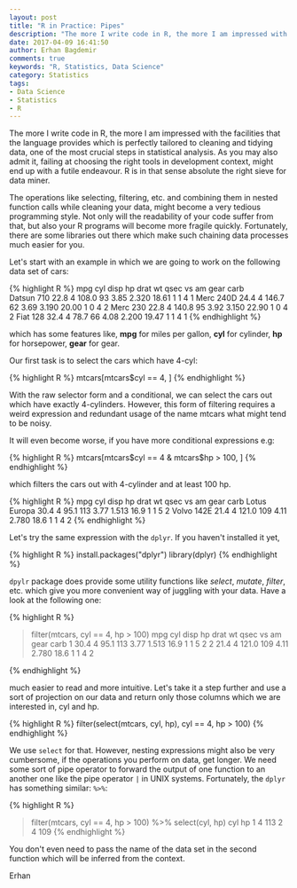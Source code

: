 ```yaml
---
layout: post
title: "R in Practice: Pipes"
description: "The more I write code in R, the more I am impressed with the facilities that the language provides which is perfectly tailored to cleaning and tidying data, one of the most crucial steps in statistical analysis."
date: 2017-04-09 16:41:50
author: Erhan Bagdemir
comments: true
keywords: "R, Statistics, Data Science"
category: Statistics
tags:
- Data Science
- Statistics
- R
---
```


The more I write code in R, the more I am impressed with the facilities that the language provides which is perfectly tailored to cleaning and tidying data, one of the most crucial steps in statistical analysis. As you may also admit it, failing at choosing the right tools in development context, might end up with a futile endeavour. R is in that sense absolute the right sieve for data miner.

The operations like selecting, filtering, etc. and combining them in nested function calls while cleaning your data, might become a very tedious programming style. Not only will the readability of your code suffer from that, but also your R programs will become more fragile quickly. Fortunately, there are some libraries out there which make such chaining data processes much easier for you.

Let's start with an example in which we are going to work on the following data set of cars:  

{% highlight R %}
                mpg cyl  disp  hp drat    wt  qsec vs am gear carb                
Datsun 710     22.8   4 108.0  93 3.85 2.320 18.61  1  1    4    1
Merc 240D      24.4   4 146.7  62 3.69 3.190 20.00  1  0    4    2
Merc 230       22.8   4 140.8  95 3.92 3.150 22.90  1  0    4    2
Fiat 128       32.4   4  78.7  66 4.08 2.200 19.47  1  1    4    1
{% endhighlight %}

which has some features like,
**mpg** for miles per gallon,
**cyl** for cylinder,
**hp**  for horsepower,
**gear** for gear.

Our first task is to select the cars which have 4-cyl:

{% highlight R %}
mtcars[mtcars$cyl == 4, ]
{% endhighlight %}

With the raw selector form and a conditional, we can select the cars out which have exactly 4-cylinders. However, this form of filtering requires a weird expression and redundant usage of the name mtcars what might tend to be noisy.

It will even become worse, if you have more conditional expressions e.g:

{% highlight R %}
mtcars[mtcars$cyl == 4 & mtcars$hp > 100, ]
{% endhighlight %}

which filters the cars out with 4-cylinder and at least 100 hp.

{% highlight R %}
              mpg cyl  disp  hp drat    wt qsec vs am gear carb
Lotus Europa 30.4   4  95.1 113 3.77 1.513 16.9  1  1    5    2
Volvo 142E   21.4   4 121.0 109 4.11 2.780 18.6  1  1    4    2
{% endhighlight %}

Let's try the same expression with the `dplyr`.
If you haven't installed it yet,

{% highlight R %}
install.packages("dplyr")
library(dplyr)
{% endhighlight %}

`dpylr` package does provide some utility functions like *select*, *mutate*, *filter*, etc. which give you more convenient way of juggling with your data. Have a look at the following one:

{% highlight R %}
> filter(mtcars, cyl == 4, hp > 100)
   mpg cyl  disp  hp drat    wt qsec vs am gear carb
1 30.4   4  95.1 113 3.77 1.513 16.9  1  1    5    2
2 21.4   4 121.0 109 4.11 2.780 18.6  1  1    4    2

{% endhighlight %}

much easier to read and more intuitive. Let's take it a step further and use a sort of projection on our data and return only those columns which we are interested in, cyl and hp.

{% highlight R %}
filter(select(mtcars, cyl, hp), cyl == 4, hp > 100)
{% endhighlight %}

We use `select` for that. However, nesting expressions might also be very cumbersome, if the operations you perform on data, get longer. We need some sort of pipe operator to forward the output of one function to an another one like the pipe operator `|` in UNIX systems. Fortunately, the `dplyr` has something similar: `%>%`:

{% highlight R %}
> filter(mtcars, cyl == 4, hp > 100) %>% select(cyl, hp)
  cyl  hp
1   4 113
2   4 109
{% endhighlight %}

You don't even need to pass the name of the data set in the second function which will be inferred from the context.

Erhan
